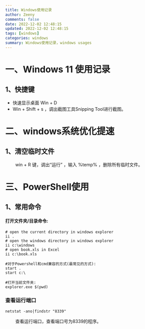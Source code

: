```yaml
---
title: Windows使用记录
author: Zeeny
comments: false
date: 2022-12-02 12:48:15
updated: 2022-12-02 12:48:15
tags: [windows]
categories: windows
summary: Windows使用记录，windows usages
---
```


# 一、Windows 11 使用记录

## 1、快捷键

- 快速显示桌面  Win + D
- Win + Shift + s  ，调出截图工具Snipping Tool进行截图。





# 二、windows系统优化提速

## 1、清空临时文件

​	&emsp;&emsp;win + R 键，调出“运行” ，输入 %temp% ，删除所有临时文件。



# 三、PowerShell使用

## 1、常用命令

#### 打开文件夹/目录命令:

```
# open the current directory in windows explorer
ii .
# open the windows directory in windows explorer
ii c:\windows 
# open book.xls in Excel
ii c:\book.xls 

#对于Powershell和cmd兼容的方式(最常见的方式):
start .
start c:\

#打开当前文件夹:
explorer.exe $(pwd)
```



### 查看运行端口

```
netstat -ano|findstr "8339"
```

​	&emsp;&emsp;查看运行端口，查看端口号为8339的程序。



